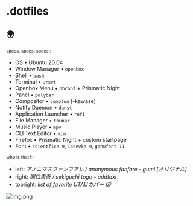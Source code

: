 # .dotfiles


:earth_africa:
---

<sub>specs, specs, specs::</sub>
* OS • Ubuntu 20.04 
* Window Manager • `openbox`
* Shell • `bash`
* Terminal • `urxvt`
* Openbox Menu • `obconf` + Prismatic Night
* Panel • `polybar`
* Compositor • `compton` (-kawase)
* Notify Daemon • `dunst`
* Application Launcher • `rofi`
* File Manager • `thunar`
* Music Player • `mpv`
* CLI Text Editor • `vim`
* Firefox • Prismatic Night + custom startpage
* Font • `scientfica 9`, `Iosevka 9`, `gohufont 11`

<sub>who is that?::</sub>
* left: <i>アノニマスファンフアレ / anonymous fanfare - gumi [オリジナル]</i>
* right: <i>関口東吾 / sekiguchi togo - oddtaxi</i>
* topright: <i>list of favorite UTAUカバー 😺</i>

![img.png](https://i.imgur.com/hxygc6p.png)
